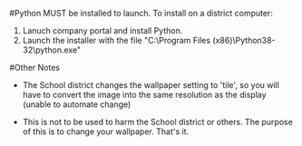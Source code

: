 #Python MUST be installed to launch. 
To install on a district computer:
1. Lanuch company portal and install Python. 
2. Launch the installer with the file "C:\Program Files (x86)\Python38-32\python.exe"

#Other Notes
- The School district changes the wallpaper setting to 'tile', so you will have to convert the image
into the same resolution as the display (unable to automate change)

- This is not to be used to harm the School district or others. The purpose of this is to change 
your wallpaper. That's it.
